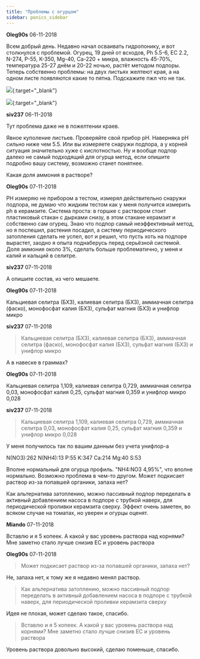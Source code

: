 ```yaml
---
title: "Проблемы с огурцом"
sidebar: ponics_sidebar
---
```


**Oleg90s** 06-11-2018

Всем добрый день. Недавно начал осваивать гидропонику, и вот столкнулся с проблемой. Огурец, 19 дней от всходов, Ph 5.5-6, EC 2.2, N-274, P-55, K-350, Mg-40, Ca-220 + микра, влажность 45-70%, температура 25-27 днём и 20-22 ночью, растёт методом подпоры. Теперь собственно проблемы: на двух листьях желтеют края, а на одном листе появляются какие то пятна. Подскажите пжл что не так.

[![](/attachimages/19310_20181105_205912_s.jpg)](https://t.me/ponics_ru_files/19519){:target="_blank"}

[![](/attachimages/19312_20181106_160557_s.jpg)](https://t.me/ponics_ru_files/19520){:target="_blank"}

**siv237** 06-11-2018

Тут проблема даже не в пожелтении краев. 

Явное куполение листьев. Проверяйте свой прибор pH. Наверняка pH сильно ниже чем 5.5. Или вы измеряете снаружи подпора, а у корней ситуация значительно хуже с кислотностью. Ну и вообще подпор далеко не самый подходящий для огурца метод, если опишите подробно вашу систему, возможно станет понятнее.

Какая доля аммония в растворе?


**Oleg90s** 07-11-2018

PH измеряю не прибором а тестом, измерял действительно снаружи подпора, не думаю что жидким тестом как у меня получится измерить ph в керамзите. Система проста: в горшке с раствором стоит пластиковый стакан с дырками снизу, в этом стакане керамзит и собственно сам огурец. Знаю что подпор самый неэффективный метод, но я поспешил, растения посадил, а систему периодического затопления сделать не успел, вот и решил, что пусть хоть на подпоре вырастет, заодно я опыта поднаберусь перед серьёзной системой. Доля аммония около 3%, сделать больше проблематично, у меня и калий и кальций в селитре.


**siv237** 07-11-2018

А опишите состав, из чего мешаете.


**Oleg90s** 07-11-2018

Кальциевая селитра (БХЗ), калиевая селитра (БХЗ), аммиачная селитра (фаско), монофосфат калия (БХЗ), сульфат магния (БХЗ) и унифлор микро


**siv237** 07-11-2018

> Кальциевая селитра (БХЗ), калиевая селитра (БХЗ), аммиачная селитра (фаско), монофосфат калия (БХЗ), сульфат магния (БХЗ) и унифлор микро

А в навеске в граммах?


**Oleg90s** 07-11-2018

Кальциевая селитра 1,109, калиевая селитра 0,729, аммиачная селитра 0,03, монофосфат калия 0,25, сульфат магния 0,359 и унифлор микро 0,028


**siv237** 07-11-2018

> Кальциевая селитра 1,109, калиевая селитра 0,729, аммиачная селитра 0,03, монофосфат калия 0,25, сульфат магния 0,359 и унифлор микро 0,028

У меня получилось так по вашим данным без учета унифлор-а

N(NO3):262	N(NH4):13	P:55	K:347	Ca:214	Mg:40	S:53

Вполне нормальный для огурца профиль. "NH4:NO3 4,95%", что вполне нормально. Возможно проблема в чем-то другом. Может подкисает раствор из-за попавшей органики, запаха нет?

Как альтернатива затоплению, можно пассивный подпор переделать в активный добавлением насоса в подпоре с трубкой наверх, для периодической проливки керамзита сверху. Эффект очень заметен, во всяком случае на томатах, но уверен и огурцы оценят.


**Miando** 07-11-2018

Вставлю и я 5 копеек. А какой у вас уровень раствора над корнями? Мне заметно стало лучше снизив ЕС и уровень раствора


**Oleg90s** 07-11-2018

> Может подкисает раствор из-за попавшей органики, запаха нет?

 Не, запаха нет, к тому же я недавно менял раствор.

> Как альтернатива затоплению, можно пассивный подпор переделать в активный добавлением насоса в подпоре с трубкой наверх, для периодической проливки керамзита сверху

Идея не плохая, может сделаю такое, спасибо.
> Вставлю и я 5 копеек. А какой у вас уровень раствора над корнями? Мне заметно стало лучше снизив ЕС и уровень раствора

Уровень раствора довольно высокий, сделаю поменьше, спасибо.


